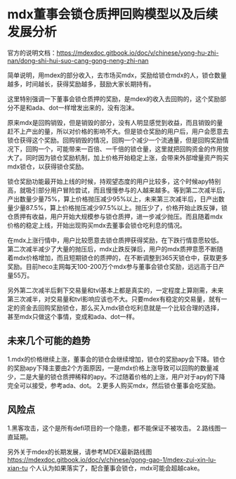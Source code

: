 # mdx董事会锁仓质押回购模型以及后续发展分析

官方的说明文档：https://mdexdoc.gitbook.io/doc/v/chinese/yong-hu-zhi-nan/dong-shi-hui-suo-cang-gong-neng-zhi-nan

简单说明，用mdex的部分收入，去市场买mdx，奖励给锁仓mdx的人，锁仓数量越多，时间越长，获得奖励越多，鼓励大家长期持有。

这里特别强调一下董事会锁仓质押的奖励，是mdex的收入去回购的，这个奖励部分不是和ada、dot一样增发出来的，没有泡沫。

原来mdx是回购销毁，但是销毁的部分，没有人明显感觉到收益，而且销毁的量赶不上产出的量，所以对价格的影响不大。但是锁仓奖励的用户后，用户会愿意去锁仓获得这个奖励。回购销毁的情况，回购一个减少一个流通量，但是回购奖励情况下，回购一个，可能带来一百倍、一千倍的锁仓量，这里就把回购资金的作用放大了。同时因为锁仓奖励机制，加上价格开始稳定上涨，会带来外部增量资产购买mdx锁仓，以获得锁仓奖励。

锁仓奖励功能最开始上线的时候，持观望态度的用户比较多，这个时候apy特别高，就吸引部分用户冒险尝试，而且慢慢参与的人越来越多。等到第二次减半后，产出数量少量75%，算上价格抛压减少95%以上，未来第三次减半后，日产出数量少量87.5%，算上价格抛压减少97.5%以上。抛压少了，价格开始止跌反弹，锁仓质押有收益，用户开始大规模参与锁仓质押，进一步减少抛压。而且随着mdx价格的稳定上线，开始出现购买mdx去董事会锁仓吃利息的情况。

在mdx上涨行情中，用户比较愿意去锁仓质押获得奖励，在下跌行情意愿较低。第二次减半减少了大量的抛压后，mdx止跌反弹后，用户的mdx质押意愿不断随着mdx价格增加，而且短期锁仓的质押的，在不断调整到365天锁仓中，获取更多奖励。目前heco主网每天100-200万个mdx参与董事会锁仓奖励，远远高于日产量55万。

另外第二次减半后剩下交易量和tvl基本上都是真实的，一定程度上算刚需，未来第三次减半，对交易量和tvl影响应该也不大。只要mdex有稳定的交易量，就有一定的资金去回购奖励锁仓，那么买入mdx锁仓吃利息就是一个比较合理的选择，甚至mdx只做这个事情，变成和ada、dot一样。

## 未来几个可能的趋势
1.mdx的价格继续上涨，董事会的锁仓会继续增加，锁仓的奖励apy会下降。锁仓的奖励apy下降主要由2个方面原因，一是mdx价格上涨导致可以回购的数量减少，二是大量的锁仓质押稀释的apy。不过随着价格的上涨，用户对于apy的下降完全可以接受，参考ada、dot。
2.更多人购买mdx，然后锁仓董事会吃奖励。

## 风险点
1.黑客攻击，这个是所有defi项目的一个隐患，都不能保证不被攻击。
2.路线图一直延期。


另外关于mdex的长期发展，请参考MDEX最新路线图 https://mdexdoc.gitbook.io/doc/v/chinese/gong-gao-1/mdex-zui-xin-lu-xian-tu 个人认为如果落实了，配合董事会锁仓，mdx可能会超越cake。